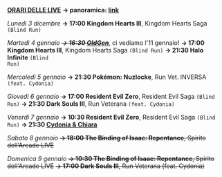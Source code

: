 <b><u>ORARI DELLE LIVE</u></b>
<b>→ panoramica: <a href="https://trello.com/b/iKwdSGf3/sabaku">link</a></b>

<i>Lunedì 3 dicembre</i>
<b>→ 17:00 Kingdom Hearts III</b>, Kingdom Hearts Saga <code>(Blind Run)</code>

<i>Martedì 4 gennaio</i>
<i><s><b>→ 16:30 <a href="https://www.twitch.tv/oldgenproject">OldGen</a></b></s></i>, ci vediamo l'11 gennaio!
<b>→ 17:00 Kingdom Hearts III</b>, Kingdom Hearts Saga <code>(Blind Run)</code>
<b>→ 21:30 Halo Infinite</b> <code>(Blind Run)</code>

<i>Mercoledì 5 gennaio</i>
<b>→ 21:30 Pokémon: Nuzlocke</b>, Run Vet. INVERSA <code>(feat. Cydonia)</code>

<i>Giovedì 6 gennaio</i>
<b>→ 17:00 Resident Evil Zero</b>, Resident Evil Saga <code>(Blind Run)</code>
<b>→ 21:30 Dark Souls III</b>, Run Veterana <code>(feat. Cydonia)</code>

<i>Venerdì 7 gennaio</i>
<b>→ 10:30 Resident Evil Zero</b>, Resident Evil Saga <code>(Blind Run)</code>
<b>→ 21:30 <a href="https://www.twitch.tv/cydonia_chiara">Cydonia & Chiara</a></b></s></i>

<i>Sabato 8 gennaio</i>
<s><b>→ 18:00 The Binding of Isaac: Repentance</b>, Spirito dell'Arcade LIVE</s>

<i>Domenica 9 gennaio</i>
<s><b>→ 10:30 The Binding of Isaac: Repentance</b>, Spirito dell'Arcade LIVE</s>
<s><b>→ 17:00 Dark Souls III</b>, Run Veterana (feat. Cydonia)</s>
